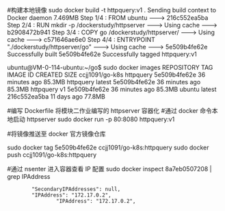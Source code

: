 #构建本地镜像
sudo docker build -t httpquery:v1 .
Sending build context to Docker daemon  7.469MB
Step 1/4 : FROM ubuntu
 ---> 216c552ea5ba
Step 2/4 : RUN  mkdir -p /dockerstudy/httpserver
 ---> Using cache
 ---> b2908472b941
Step 3/4 : COPY go /dockerstudy/httpserver/
 ---> Using cache
 ---> c571646ae6e0
Step 4/4 : ENTRYPOINT "./dockerstudy/httpserver/go"
 ---> Using cache
 ---> 5e509b4fe62e
Successfully built 5e509b4fe62e
Successfully tagged httpquery:v1


ubuntu@VM-0-114-ubuntu:~/go$ sudo docker images
REPOSITORY        TAG         IMAGE ID       CREATED          SIZE
ccjj1091/go-k8s   httpquery   5e509b4fe62e   36 minutes ago   85.3MB
httpquery         latest      5e509b4fe62e   36 minutes ago   85.3MB
httpquery         v1          5e509b4fe62e   36 minutes ago   85.3MB
ubuntu            latest      216c552ea5ba   11 days ago      77.8MB

#编写 Dockerfile 将模块二作业编写的 httpserver 容器化
#通过 docker 命令本地启动 httpserver
sudo docker run -p 80:8080 httpquery:v1



#将镜像推送至 docker 官方镜像仓库

sudo docker tag 5e509b4fe62e ccjj1091/go-k8s:httpquery
sudo docker push ccjj1091/go-k8s:httpquery





#通过 nsenter 进入容器查看 IP 配置
sudo docker inspect 8a7eb0507208 | grep IPAddress

            "SecondaryIPAddresses": null,
            "IPAddress": "172.17.0.2",
                    "IPAddress": "172.17.0.2",
